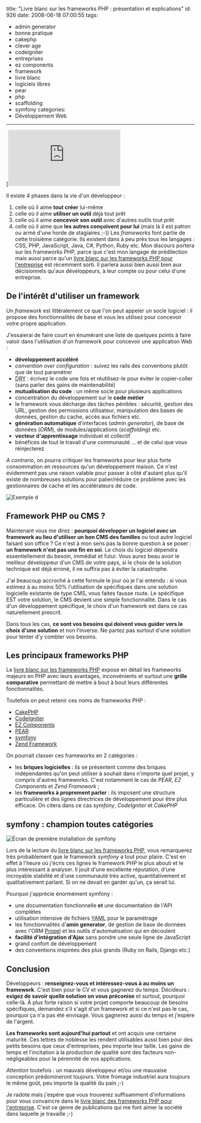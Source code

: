 title: "Livre blanc sur les frameworks PHP : présentation et explications"
id: 926
date: 2008-06-18 07:00:55
tags:
- admin generator
- bonne pratique
- cakephp
- clever age
- codeigniter
- entreprises
- ez components
- framework
- livre blanc
- logiciels libres
- pear
- php
- scaffolding
- symfony
categories:
- Développement Web
---

[![Couverture du livre blanc «Frameworks PHP pour l\](https://oncletom.io/images/2008/06/couverture-livre-blanc.png "Couverture du livre blanc «Frameworks PHP pour l\")](http://www.clever-age.com/veille/publications/livres-blancs/livre-blanc-frameworks-php-pour-l-entreprise.html)

Il existe 4 phases dans la vie d'un développeur :

1.  celle où il aime **tout créer** lui-même
2.  celle où il aime **utiliser un outil** déjà tout prêt
3.  celle où il aime **concevoir son outil** avec d'autres outils tout prêt
4.  celle où il aime que **les autres conçoivent pour lui** (mais là il est patron ou armé d'une horde de stagiaires ;-))
Les _frameworks_ font partie de cette troisième catégorie. Ils existent dans à peu près tous les langages : CSS, PHP, JavaScript, Java, C#, Python, Ruby etc.
Mon discours portera sur les frameworks PHP, parce que c'est mon langage de prédilection mais aussi parce qu'un [livre blanc sur les frameworks PHP pour l'entreprise](http://www.clever-age.com/veille/publications/livres-blancs/livre-blanc-frameworks-php-pour-l-entreprise.html) est récemment sorti. Il parlera aussi bien aussi bien aux décisionnels qu'aux développeurs, à leur compte ou pour celui d'une entreprise.
<!--more-->

## De l'intérêt d'utiliser un framework

Un _framework_ est littéralement ce que l'on peut appeler un socle logiciel : il propose des fonctionnalités de base et vous les utilisez pour concevoir votre propre application.

J'essaierai de faire court en énumérant une liste de quelques points à faire valoir dans l'utilisation d'un framework pour concevoir une application Web :

*   **développement accéléré**
*   _convention over configuration_ : suivez les rails des conventions plutôt que de tout paramétrer
*   <acronym title="Don't Repeat Yourself">DRY</acronym> : écrivez le code une fois et réutilisez-le pour éviter le copier-coller (sans parler des gains de maintenabilité)
*   **mutualisation du code** : un même socle pour plusieurs applications
*   concentration du développement sur le **code métier**
*   le framework vous décharge des tâches pénibles : sécurité, gestion des URL, gestion des permissions utilisateur, manipulation des bases de données, gestion du cache, accès aux fichiers etc.
*   **génération automatique** d'interfaces (_admin generator_), de base de données (_ORM_), de modules/applications (_scaffolding_) etc.
*   **vecteur d'apprentissage** individuel et collectif
*   bénéfices de tout le travail d'une communauté ... et de celui que vous réinjecterez

_A contrario_, on pourra critiquer les frameworks pour leur plus forte consommation en ressources qu'un développement maison.
Ce n'est évidemment pas une raison valable pour passer à côté d'autant plus qu'il existe de nombreuses solutions pour palier/réduire ce problème avec les gestionnaires de cache et les accélérateurs de code.

![Exemple d](https://oncletom.io/images/2008/06/exemple-application-symfony.png "Exemple d")

## Framework PHP ou CMS ?

Maintenant vous me direz : **pourquoi développer un logiciel avec un framework au lieu d'utiliser un bon CMS des familles** ou tout autre logiciel faisant son office ?
Ce n'est à mon sens pas la bonne question à se poser : **un framework n'est pas une fin en soi**. Le choix du logiciel dépendra essentiellement du besoin, immédiat et futur. Vous aurez beau avoir le meilleur développeur d'un CMS de votre pays, si le choix de la solution technique est déjà erroné, il ne suffira pas à éviter la catastrophe.

J'ai beaucoup accroché à cette formule le jour où je l'ai entendu : si vous estimez à au moins 50% l'utilisation de spécifiques dans une solution logicielle existante de type CMS, vous faites fausse route. Le spécifique EST votre solution, le CMS devient une simple fonctionnalité.
Dans le cas d'un développement spécifique, le choix d'un framework est dans ce cas naturellement prescrit.

Dans tous les cas, **ce sont vos besoins qui doivent vous guider vers le choix d'une solution** et non l'inverse. Ne partez pas surtout d'une solution pour tenter d'y combler vos besoins.

## Les principaux frameworks PHP

Le [livre blanc sur les frameworks PHP](http://www.clever-age.com/veille/publications/livres-blancs/livre-blanc-frameworks-php-pour-l-entreprise.html) expose en détail les frameworks majeurs en PHP avec leurs avantages, inconvénients et surtout une **grille comparative** permettant de mettre à bout à bout leurs différentes fonctionnalités.

Toutefois on peut retenir ces noms de frameworks PHP :

*   [CakePHP](http://cakephp.org/)
*   [CodeIgniter](http://codeigniter.com/)
*   [EZ Components](http://ez.no/fr/ezcomponents)
*   [PEAR](http://pear.php.net/)
*   [symfony](http://www.symfony-project.org/)
*   [Zend Framework](http://framework.zend.com/)

On pourrait classer ces frameworks en 2 catégories :

*   les **briques logicielles** : ils se présentent comme des briques indépendantes qu'on peut utiliser à souhait dans n'importe quel projet, y compris d'autres frameworks. C'est notamment le cas de _PEAR_, _EZ Components_ et _Zend Framework_ ;
*   les **frameworks à proprement parler** : ils imposent une structure particulière et des lignes directrices de développement pour être plus efficace. On citera dans ce cas _symfony_, _CodeIgniter_ et _CakePHP_

## symfony : champion toutes catégories

![Écran de première installation de symfony](https://oncletom.io/images/2008/06/symfony-first-install.gif "Écran de première installation de symfony")

Lors de la lecture du [livre blanc sur les frameworks PHP](http://www.clever-age.com/veille/publications/livres-blancs/livre-blanc-frameworks-php-pour-l-entreprise.html), vous remarquerez très probablement que le framework _symfony_ a tout pour plaire. C'est en effet à l'heure où j'écris ces lignes le framework PHP le plus abouti et le plus intéressant à analyser.
Il jouit d'une excellente réputation, d'une incroyable stabilité et d'une communauté très active, quantitativement et qualitativement parlant. Si on ne devait en garder qu'un, ça serait lui.

Pourquoi j'apprécie énormément symfony :

*   une documentation fonctionnelle **et** une documentation de l'API complètes
*   utilisation intensive de fichiers <acronym title="Yet Another Markup Language">YAML</acronym> pour le paramétrage
*   les fonctionnalités d'**amin generator**, de gestion de base de données avec l'ORM [Propel](http://propel.phpdb.org/) et les outils d'automatisation qui en découlent
*   **facilité d'intégration d'Ajax** sans pondre une seule ligne de JavaScript
*   grand confort de développement
*   des conventions inspirées des plus grands (Ruby on Rails, Django etc.)

## Conclusion

Développeurs : **renseignez-vous et intéressez-vous à au moins un framework**. C'est bien pour le CV et vous gagnerez du temps.
Décideurs : **exigez de savoir quelle solution on vous préconise** et surtout, pourquoi celle-là. À plus forte raison si votre projet comporte beaucoup de besoins spécifiques, demandez s'il s'agit d'un framework et si ce n'est pas le cas, pourquoi ça n'a pas été envisagé. Vous gagnerez aussi du temps et j'espère de l'argent.

**Les frameworks sont aujourd'hui partout** et ont acquis une certaine maturité. Ces lettres de noblesse les rendent utilisables aussi bien pour des petits besoins que ceux d'entreprises, peu importe leur taille. Les gains de temps et l'incitation à la production de qualité sont des facteurs non-négligeables pour la pérennité de vos applications.

_Attention_ toutefois : un mauvais développeur et/ou une mauvaise conception prédomineront toujours. Votre fromage industriel aura toujours le même goût, peu importe la qualité du pain ;-)

Je radote mais j'espère que vous trouverez suffisamment d'informations pour vous convaincre dans le [livre blanc des frameworks PHP pour l'entreprise](http://www.clever-age.com/veille/publications/livres-blancs/livre-blanc-frameworks-php-pour-l-entreprise.html). C'est ce genre de publications qui me font aimer la société dans laquelle je travaille ;-)